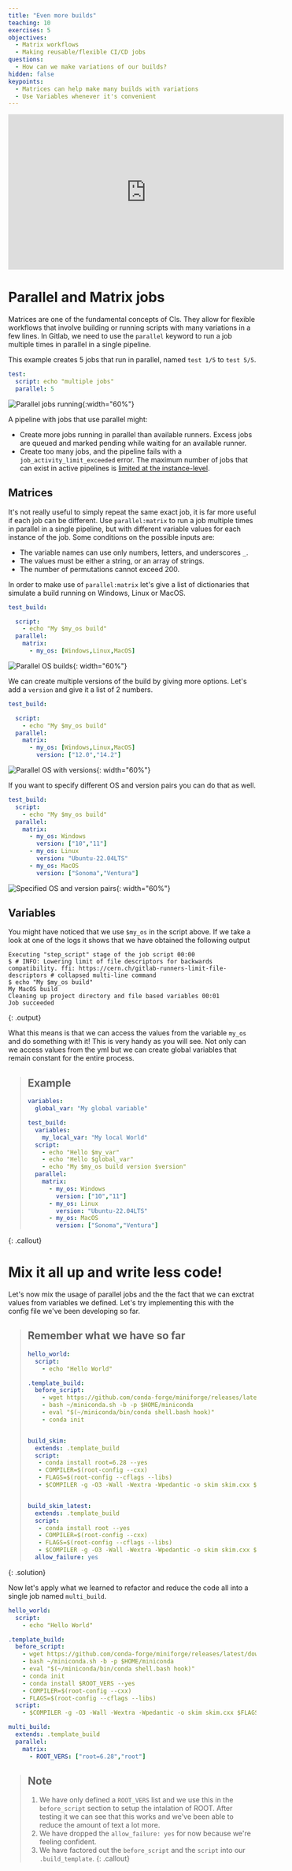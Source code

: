 ```yaml
---
title: "Even more builds"
teaching: 10
exercises: 5
objectives:
  - Matrix workflows
  - Making reusable/flexible CI/CD jobs
questions:
  - How can we make variations of our builds?
hidden: false
keypoints:
  - Matrices can help make many builds with variations
  - Use Variables whenever it's convenient
---
```


<iframe width="560" height="315" src="https://www.youtube.com/embed/pdV1nrOvMA8?si=I2nJwEDRGt3Hga4b" title="YouTube video player" frameborder="0" allow="accelerometer; autoplay; clipboard-write; encrypted-media; gyroscope; picture-in-picture; web-share" allowfullscreen></iframe>

# Parallel and  Matrix jobs

Matrices are one of the fundamental concepts of CIs. They allow for flexible workflows that involve building or running scripts with many variations in a few lines. In Gitlab, we need to use the `parallel` keyword to run a job multiple times in parallel in a single pipeline.

This example creates 5 jobs that run in parallel, named `test 1/5` to `test 5/5`.

```yml
test:
  script: echo "multiple jobs"
  parallel: 5
```

![Parallel jobs running]({{site.baseurl}}/fig/parallel-example.png){:width="60%"}

A pipeline with jobs that use parallel might:

- Create more jobs running in parallel than available runners. Excess jobs are queued and marked pending while waiting for an available runner.
- Create too many jobs, and the pipeline fails with a `job_activity_limit_exceeded` error. The maximum number of jobs that can exist in active pipelines is [limited at the instance-level](https://docs.gitlab.com/ee/administration/instance_limits.html#number-of-jobs-in-active-pipelines).


## Matrices

It's not really useful to simply repeat the same exact job, it is far more useful if each job can be different.
Use `parallel:matrix` to run a job multiple times in parallel in a single pipeline, but with different variable values for each instance of the job. Some conditions on the possible inputs are:
- The variable names can use only numbers, letters, and underscores `_`.
- The values must be either a string, or an array of strings.
- The number of permutations cannot exceed 200.

In order to make use of `parallel:matrix` let's give a list of dictionaries that simulate a build running on Windows, Linux or MacOS.
<!-- and installing some package we need with 2 versions. Let's define two variables `$OS` and `$package-version`. -->


```yml
test_build:

  script:
    - echo "My $my_os build"
  parallel:
    matrix:
      - my_os: [Windows,Linux,MacOS]

```

![Parallel OS builds]({{site.baseurl}}/fig/parallel-os.png){: width="60%"}


We can create multiple versions of the build by giving more options. Let's add a `version` and give it a list of 2 numbers.

```yml
test_build:

  script:
    - echo "My $my_os build"
  parallel:
    matrix:
      - my_os: [Windows,Linux,MacOS]
        version: ["12.0","14.2"]
```

![Parallel OS with versions]({{site.baseurl}}/fig/parallel-versions.png){: width="60%"}


If you want to specify different OS and version pairs you can do that as well.
```yml
test_build:
  script:
    - echo "My $my_os build"
  parallel:
    matrix:
      - my_os: Windows
        version: ["10","11"]
      - my_os: Linux
        version: "Ubuntu-22.04LTS"
      - my_os: MacOS
        version: ["Sonoma","Ventura"]
```

![Specified OS and version pairs]({{site.baseurl}}/fig/parallel-specified.png){: width="60%"}


## Variables

You might have noticed that we use `$my_os` in the script above. If we take a look at one of the logs it shows that we have obtained the following output
```
Executing "step_script" stage of the job script 00:00
$ # INFO: Lowering limit of file descriptors for backwards compatibility. ffi: https://cern.ch/gitlab-runners-limit-file-descriptors # collapsed multi-line command
$ echo "My $my_os build"
My MacOS build
Cleaning up project directory and file based variables 00:01
Job succeeded
```
{: .output}


What this means is that we can access the values from the variable `my_os` and do something with it! This is very handy as you will see. Not only can we access values from the yml but we can create global variables that remain constant for the entire process.

> ## Example
> ```yml
> variables:
>   global_var: "My global variable"
>
> test_build:
>   variables:
>     my_local_var: "My local World"
>   script:
>     - echo "Hello $my_var"
>     - echo "Hello $global_var"
>     - echo "My $my_os build version $version"
>   parallel:
>     matrix:
>       - my_os: Windows
>         version: ["10","11"]
>       - my_os: Linux
>         version: "Ubuntu-22.04LTS"
>       - my_os: MacOS
>         version: ["Sonoma","Ventura"]
> ```
{: .callout}


# Mix it all up and write less code!

Let's now mix the usage of parallel jobs and the the fact that we can exctrat values from variables we defined.
Let's try implementing this with the config file we've been developing so far.

> ## Remember what we have so far
> ```yml
> hello_world:
>   script:
>     - echo "Hello World"
>
> .template_build:
>   before_script:
>     - wget https://github.com/conda-forge/miniforge/releases/latest/download/Miniforge3-Linux-x86_64.sh -O ~/miniconda.sh
>     - bash ~/miniconda.sh -b -p $HOME/miniconda
>     - eval "$(~/miniconda/bin/conda shell.bash hook)"
>     - conda init
>
>
> build_skim:
>   extends: .template_build
>   script:
>    - conda install root=6.28 --yes
>    - COMPILER=$(root-config --cxx)
>    - FLAGS=$(root-config --cflags --libs)
>    - $COMPILER -g -O3 -Wall -Wextra -Wpedantic -o skim skim.cxx $FLAGS
>
>
> build_skim_latest:
>   extends: .template_build
>   script:
>    - conda install root --yes
>    - COMPILER=$(root-config --cxx)
>    - FLAGS=$(root-config --cflags --libs)
>    - $COMPILER -g -O3 -Wall -Wextra -Wpedantic -o skim skim.cxx $FLAGS
>   allow_failure: yes
>
> ```
{: .solution}

Now let's apply what we learned to refactor and reduce the code all into a single job named `multi_build`.

```yml
hello_world:
  script:
    - echo "Hello World"

.template_build:
  before_script:
    - wget https://github.com/conda-forge/miniforge/releases/latest/download/Miniforge3-Linux-x86_64.sh -O ~/miniconda.sh
    - bash ~/miniconda.sh -b -p $HOME/miniconda
    - eval "$(~/miniconda/bin/conda shell.bash hook)"
    - conda init
    - conda install $ROOT_VERS --yes
    - COMPILER=$(root-config --cxx)
    - FLAGS=$(root-config --cflags --libs)
  script:
    - $COMPILER -g -O3 -Wall -Wextra -Wpedantic -o skim skim.cxx $FLAGS

multi_build:
  extends: .template_build
  parallel:
    matrix:
      - ROOT_VERS: ["root=6.28","root"]
```


> ## Note
> 1. We have only defined a `ROOT_VERS` list and we use this in the `before_script` section to setup the intalation of ROOT.  After testing it we can see that this works and we've been able to reduce the amount of text a lot more.
> 2. We have dropped the `allow_failure: yes` for now because we're feeling confident.
> 3. We have factored out the `before_script` and the `script` into our `.build_template`.
{: .callout}
